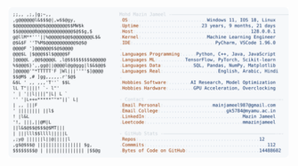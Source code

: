 <picture>
  <source srcset="https://raw.githubusercontent.com/mmazinjameel/mmazinjameel/main/dark_mode.svg?v=1756177407" media="(prefers-color-scheme: dark)">
  <img src="https://raw.githubusercontent.com/mmazinjameel/mmazinjameel/main/light_mode.svg?v=1756177407">
</picture>
